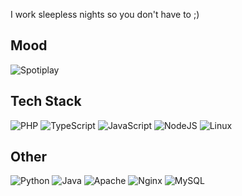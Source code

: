 I work sleepless nights so you don't have to ;)

## Mood

![Spotiplay](https://spotify-recently-played-readme.vercel.app/api?user=12159591359&count=1&width=600)

## Tech Stack

![PHP](https://img.shields.io/badge/php-purple.svg?style=for-the-badge&logo=php&logoColor=white) ![TypeScript](https://img.shields.io/badge/typescript-%23007ACC.svg?style=for-the-badge&logo=typescript&logoColor=white) ![JavaScript](https://img.shields.io/badge/javascript-%2320232a.svg?style=for-the-badge&logo=javascript&logoColor=%2361DAFB) ![NodeJS](https://img.shields.io/badge/node.js-6DA55F?style=for-the-badge&logo=node.js&logoColor=white) ![Linux](https://img.shields.io/badge/linux-black?style=for-the-badge&logo=linux&logoColor=white)

## Other
![Python](https://img.shields.io/badge/python-orange.svg?style=for-the-badge&logo=python&logoColor=white) ![Java](https://img.shields.io/badge/java-%23239120.svg?style=for-the-badge&logo=java&logoColor=white) ![Apache](https://img.shields.io/badge/apache-%2300ADD8.svg?style=for-the-badge&logo=apache&logoColor=white) ![Nginx](https://img.shields.io/badge/nginx-red.svg?style=for-the-badge&logo=nginx&logoColor=white) ![MySQL](https://img.shields.io/badge/mysql-gray.svg?style=for-the-badge&logo=mysql&logoColor=white)
